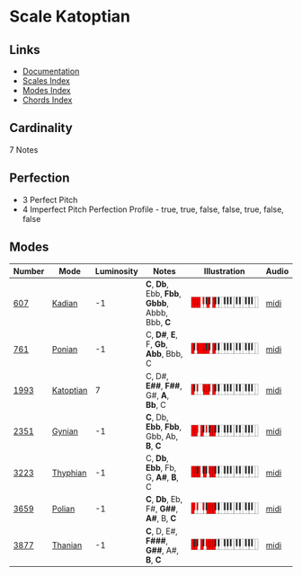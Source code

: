 # Scale Katoptian

## Links

- [Documentation](README.md)
- [Scales Index](Scales.md)
- [Modes Index](Modes.md)
- [Chords Index](Chords.md)

## Cardinality

7 Notes

## Perfection

- 3 Perfect Pitch
- 4 Imperfect Pitch
Perfection Profile - true, true, false, false, true, false, false

## Modes

| Number | Mode | Luminosity | Notes | Illustration | Audio |
|--------|------|------------|-------|--------------|-------|
| [607](https://ianring.com/musictheory/scales/607) | [Kadian](ModeKadian.md) | -1 | **C**, **Db**, Ebb, **Fbb**, **Gbbb**, Abbb, Bbb, **C** | ![CNaturalKadian](ModeCNaturalKadian.png) | [midi](https://github.com/edipermadi/music/blob/main/docs/ModeCNaturalKadian.mid?raw=true) | 
| [761](https://ianring.com/musictheory/scales/761) | [Ponian](ModePonian.md) | -1 | C, **D#**, **E**, F, **Gb**, **Abb**, Bbb, C | ![CNaturalPonian](ModeCNaturalPonian.png) | [midi](https://github.com/edipermadi/music/blob/main/docs/ModeCNaturalPonian.mid?raw=true) | 
| [1993](https://ianring.com/musictheory/scales/1993) | [Katoptian](ModeKatoptian.md) | 7 | C, D#, **E##**, **F##**, G#, **A**, **Bb**, C | ![CNaturalKatoptian](ModeCNaturalKatoptian.png) | [midi](https://github.com/edipermadi/music/blob/main/docs/ModeCNaturalKatoptian.mid?raw=true) | 
| [2351](https://ianring.com/musictheory/scales/2351) | [Gynian](ModeGynian.md) | -1 | **C**, Db, **Ebb**, **Fbb**, Gbb, Ab, **B**, **C** | ![CNaturalGynian](ModeCNaturalGynian.png) | [midi](https://github.com/edipermadi/music/blob/main/docs/ModeCNaturalGynian.mid?raw=true) | 
| [3223](https://ianring.com/musictheory/scales/3223) | [Thyphian](ModeThyphian.md) | -1 | C, **Db**, **Ebb**, Fb, G, **A#**, **B**, C | ![CNaturalThyphian](ModeCNaturalThyphian.png) | [midi](https://github.com/edipermadi/music/blob/main/docs/ModeCNaturalThyphian.mid?raw=true) | 
| [3659](https://ianring.com/musictheory/scales/3659) | [Polian](ModePolian.md) | -1 | **C**, **Db**, Eb, F#, **G##**, **A#**, B, **C** | ![CNaturalPolian](ModeCNaturalPolian.png) | [midi](https://github.com/edipermadi/music/blob/main/docs/ModeCNaturalPolian.mid?raw=true) | 
| [3877](https://ianring.com/musictheory/scales/3877) | [Thanian](ModeThanian.md) | -1 | **C**, D, E#, **F###**, **G##**, A#, **B**, **C** | ![CNaturalThanian](ModeCNaturalThanian.png) | [midi](https://github.com/edipermadi/music/blob/main/docs/ModeCNaturalThanian.mid?raw=true) | 
